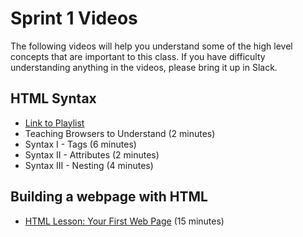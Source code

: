 # Sprint 1 Videos
The following videos will help you understand some of the high level concepts that are important to this class. If you have difficulty understanding anything in the videos, please bring it up in Slack.

## HTML Syntax
* [Link to Playlist]()
* Teaching Browsers to Understand (2 minutes)
* Syntax I - Tags (6 minutes)
* Syntax II - Attributes (2 minutes)
* Syntax III - Nesting (4 minutes)

## Building a webpage with HTML
* [HTML Lesson: Your First Web Page](https://www.youtube.com/watch?v=mh0aY17Hh0o) (15 minutes)
